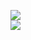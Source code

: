 [![](https://img.shields.io/badge/Made%20With-Github%20Spray-lightgrey.svg?style=for-the-badge&logo=github)](https://github.com/Annihil/github-spray#154)  
[![](https://i.imgur.com/2DrTn0Z.gif)](https://github.com/Annihil/github-spray)